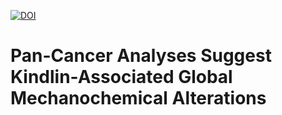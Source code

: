 [![DOI](https://zenodo.org/badge/DOI/10.5281/zenodo.10726286.svg)](https://doi.org/10.5281/zenodo.10726286)

# Pan-Cancer Analyses Suggest Kindlin-Associated Global Mechanochemical Alterations
